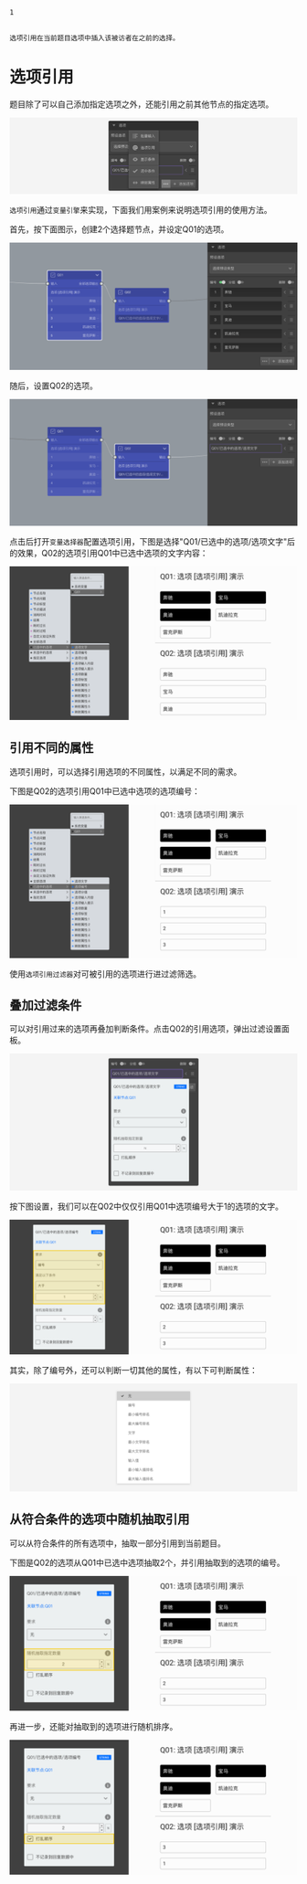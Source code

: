 ```index
1
```
```tag

```
```summary
选项引用在当前题目选项中插入该被访者在之前的选择。
```
# 选项引用
题目除了可以自己添加指定选项之外，还能引用之前其他节点的指定选项。

<img src='../assets/04optionAdvancedSetting/01optionReference/menu.png'>

`选项引用`通过`变量引擎`来实现，下面我们用案例来说明选项引用的使用方法。

首先，按下面图示，创建2个选择题节点，并设定Q01的选项。

<img src='../assets/04optionAdvancedSetting/01optionReference/node-Q01.png'>

随后，设置Q02的选项。

<img src='../assets/04optionAdvancedSetting/01optionReference/node-Q02.png'>

点击后打开`变量选择器`配置选项引用，下图是选择"Q01/已选中的选项/选项文字"后的效果，Q02的选项引用Q01中已选中选项的文字内容：

<img src='../assets/04optionAdvancedSetting/01optionReference/text.png'>

## 引用不同的属性
选项引用时，可以选择引用选项的不同属性，以满足不同的需求。

下图是Q02的选项引用Q01中已选中选项的选项编号：

<img src='../assets/04optionAdvancedSetting/01optionReference/number.png'>

使用`选项引用过滤器`对可被引用的选项进行进过滤筛选。

## 叠加过滤条件
可以对引用过来的选项再叠加判断条件。点击Q02的引用选项，弹出过滤设置面板。

<img src='../assets/04optionAdvancedSetting/01optionReference/var-filter.png'>

按下图设置，我们可以在Q02中仅仅引用Q01中选项编号大于1的选项的文字。

<img src='../assets/04optionAdvancedSetting/01optionReference/require.png'>

其实，除了编号外，还可以判断一切其他的属性，有以下可判断属性：

<img src='../assets/04optionAdvancedSetting/01optionReference/require-menu.png'>

## 从符合条件的选项中随机抽取引用
可以从符合条件的所有选项中，抽取一部分引用到当前题目。

下图是Q02的选项从Q01中已选中选项抽取2个，并引用抽取到的选项的编号。

<img src='../assets/04optionAdvancedSetting/01optionReference/randomly.png'>

再进一步，还能对抽取到的选项进行随机排序。

<img src='../assets/04optionAdvancedSetting/01optionReference/disorder.png'>